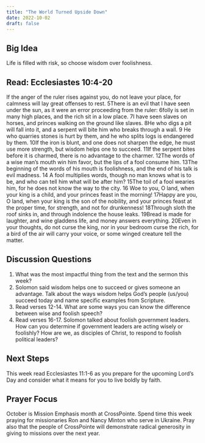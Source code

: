 ```yaml
---
title: "The World Turned Upside Down"
date: 2022-10-02
draft: false
---
```


## Big Idea
Life is filled with risk, so choose wisdom over foolishness.

## Read: Ecclesiastes 10:4-20
If the anger of the ruler rises against you, do not leave your place,
for calmness will lay great offenses to rest.
5There is an evil that I have seen under the sun, as it were an error proceeding from the ruler: 6folly is set in many high places, and the rich sit in a low place. 7I have seen slaves on horses, and princes walking on the ground like slaves.
8He who digs a pit will fall into it,
and a serpent will bite him who breaks through a wall.
9 He who quarries stones is hurt by them,
and he who splits logs is endangered by them.
10If the iron is blunt, and one does not sharpen the edge,
he must use more strength,
but wisdom helps one to succeed.
11If the serpent bites before it is charmed,
there is no advantage to the charmer.
12The words of a wise man’s mouth win him favor,
but the lips of a fool consume him.
13The beginning of the words of his mouth is foolishness,
and the end of his talk is evil madness.
14 A fool multiplies words,
though no man knows what is to be,
and who can tell him what will be after him?
15The toil of a fool wearies him,
for he does not know the way to the city.
16 Woe to you, O land, when your king is a child,
and your princes feast in the morning!
17Happy are you, O land, when your king is the son of the nobility,
and your princes feast at the proper time,
for strength, and not for drunkenness!
18Through sloth the roof sinks in,
and through indolence the house leaks.
19Bread is made for laughter,
and wine gladdens life,
and money answers everything.
20Even in your thoughts, do not curse the king,
nor in your bedroom curse the rich,
for a bird of the air will carry your voice,
or some winged creature tell the matter.

## Discussion Questions
1. What was the most impactful thing from the text and the sermon this week?
2. Solomon said wisdom helps one to succeed or gives someone an advantage. Talk
about the ways wisdom helps God’s people (us/you) succeed today and name specific
examples from Scripture.
3. Read verses 12-14. What are some ways you can know the difference between
wise and foolish speech?
4. Read verses 16-17. Solomon talked about foolish government leaders. How can
you determine if government leaders are acting wisely or foolishly? How are
we, as disciples of Christ, to respond to foolish political leaders?

## Next Steps
This week read Ecclesiastes 11:1-6 as you prepare for the upcoming Lord’s Day and
consider what it means for you to live boldly by faith.

## Prayer Focus
October is Mission Emphasis month at CrossPointe. Spend time this week praying for
missionaries Ron and Nancy Minton who serve in Ukraine. Pray also that the people of
CrossPointe will demonstrate radical generosity in giving to missions over the next year.